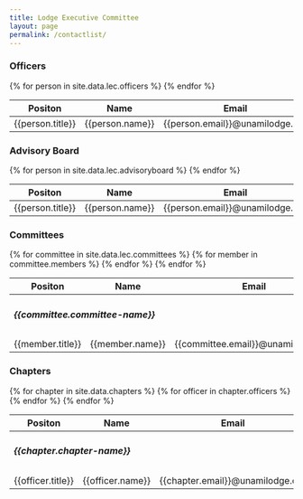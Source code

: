```yaml
---
title: Lodge Executive Committee
layout: page
permalink: /contactlist/
---
```

<h3 class="mt-5">Officers</h3>
<table class="table table-responsive table-striped mt-3">
  <thead>
    <tr>
      <th scope="col">Positon</th>
      <th scope="col">Name</th>
      <th scope="col">Email</th>
    </tr>
  </thead>
  <tbody>
    {% for person in site.data.lec.officers %}
      <tr>
        <td>{{person.title}}</td>
        <td>{{person.name}}</td>
        <td>{{person.email}}@unamilodge.org</td>
      </tr>
    {% endfor %}
  </tbody>
</table>
<h3 class="mt-5">Advisory Board</h3>
<table class="table table-responsive table-striped mt-3">
  <thead>
    <tr>
      <th scope="col">Positon</th>
      <th scope="col">Name</th>
      <th scope="col">Email</th>
    </tr>
  </thead>
  <tbody>
    {% for person in site.data.lec.advisoryboard %}
      <tr>
        <td>{{person.title}}</td>
        <td>{{person.name}}</td>
        <td>{{person.email}}@unamilodge.org</td>
      </tr>
    {% endfor %}
  </tbody>
</table>
<h3 class="mt-5">Committees</h3>
<table class="table table-responsive mt-3">
  <thead>
    <tr>
      <th scope="col">Positon</th>
      <th scope="col">Name</th>
      <th scope="col">Email</th>
    </tr>
  </thead>
  <tbody>
    {% for committee in site.data.lec.committees %}
      <tr class="table-active"><td colspan="3"><h5 class="my-0">{{committee.committee-name}}</h5></td></tr>
      {% for member in committee.members %}
        <tr>
          <td>{{member.title}}</td>
          <td>{{member.name}}</td>
          <td>{{committee.email}}@unamilodge.org</td>
        </tr>
      {% endfor %}
    {% endfor %}
  </tbody>
</table>
<h3 class="mt-5">Chapters</h3>
<table class="table table-responsive mt-3">
  <thead>
    <tr>
      <th scope="col">Positon</th>
      <th scope="col">Name</th>
      <th scope="col">Email</th>
    </tr>
  </thead>
  <tbody>
    {% for chapter in site.data.chapters %}
      <tr class="table-active"><td colspan="3"><h5 class="my-0">{{chapter.chapter-name}}</h5></td></tr>
      {% for officer in chapter.officers %}
        <tr>
          <td>{{officer.title}}</td>
          <td>{{officer.name}}</td>
          <td>{{chapter.email}}@unamilodge.org</td>
        </tr>
      {% endfor %}
    {% endfor %}
  </tbody>
</table>
